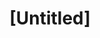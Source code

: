---
pid: mx32
title: "[Untitled]"
location_transcription: 
coordinates: "[-75.225344683264, 39.952582688456]"
zipcode: 
gen_neighborhood: 
neighborhood: 
outside_phl: 
age: 
age_range: 
instagram: 
image_file_name: mx_32.jpg
proposal_transcription: 
topic: Unknown
topic_summary: '0'
type: Other No Form
keywords_other: 
credit: 
image_labels: 
twitter: 
facebook: 
permalink: "/monuments/mx32/"
layout: item-page
---